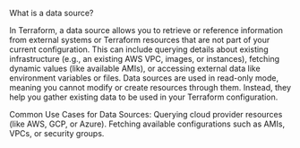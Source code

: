 What is a data source?

In Terraform, a data source allows you to retrieve or reference information from external systems or Terraform resources that are not part of your current configuration. This can include querying details about existing infrastructure (e.g., an existing AWS VPC, images, or instances), fetching dynamic values (like available AMIs), or accessing external data like environment variables or files.
Data sources are used in read-only mode, meaning you cannot modify or create resources through them. Instead, they help you gather existing data to be used in your Terraform configuration.

Common Use Cases for Data Sources:
Querying cloud provider resources (like AWS, GCP, or Azure).
Fetching available configurations such as AMIs, VPCs, or security groups.

